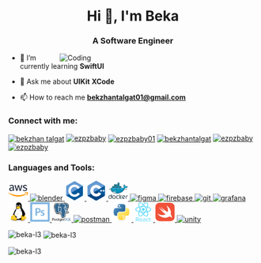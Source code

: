 <h1 align="center">Hi 👋, I'm Beka</h1>
<h3 align="center">A Software Engineer</h3>
<img align="right" alt="Coding" width="400"  src="https://i.pinimg.com/originals/e4/26/70/e426702edf874b181aced1e2fa5c6cde.gif">

<!-- 
<p align="left"> <a href="https://twitter.com/ezpzbaby01" target="blank"><img src="https://img.shields.io/twitter/follow/ezpzbaby01?logo=twitter&style=for-the-badge" alt="ezpzbaby01" /></a> </p>

<p align="left"> <a href="https://www.instagram.com/ezpzbaby/" target="_blank"><img src="https://img.shields.io/badge/Instagram-ezpzbaby-orange?style=for-the-badge&logo=instagram" alt="ezpzbaby" /></a> </p>

<p align="left"> <a href="https://www.artstation.com/ezpzbaby" target="_blank"><img src="https://img.shields.io/badge/Artstation-ezpzbaby-blue?style=for-the-badge&logo=artstation" alt="ezpzbaby" /></a> </p>

<p align="left"> <a href="https://unsplash.com/@ezpzbaby" target="_blank"><img src="https://img.shields.io/badge/Unsplash-ezpzbaby-green?style=for-the-badge&logo=unsplash" alt="ezpzbaby" /></a> </p>
-->

<!-- - 🔭 I’m currently working on [a project](aproject.com) -->

- 🌱 I’m currently learning **SwiftUI**

<!-- - 👯 I’m looking to collaborate on [a project](aproject.com) -->

<!-- - 🤝 I’m looking for help with [a project](aproject.com) -->

<!-- - 👨‍💻 All of my projects are available at [https://github.com/Beka-l3](https://github.com/Beka-l3) -->

<!-- - 📝 I regularly write articles on [nowhere.com](nowhere.com) -->

- 💬 Ask me about **UIKit** **XCode**

- 📫 How to reach me **bekzhantalgat01@gmail.com**

<!-- - 📄 Know about my experiences [nowhere.com](nowhere.com) -->

<!-- - ⚡ Fun fact **fun** -->

<h3 align="left">Connect with me:</h3>
<p align="left">
<a href="https://linkedin.com/in/bekzhan talgat" target="blank"><img align="center" src="https://raw.githubusercontent.com/rahuldkjain/github-profile-readme-generator/master/src/images/icons/Social/linked-in-alt.svg" alt="bekzhan talgat" height="30" width="40" /></a>
<a href="https://www.instagram.com/ezpzbaby/" target="_blank"><img src="https://raw.githubusercontent.com/rahuldkjain/github-profile-readme-generator/master/src/images/icons/Social/instagram.svg" alt="ezpzbaby" height="30" width="40" /></a>
<a href="https://twitter.com/ezpzbaby01" target="blank"><img align="center" src="https://raw.githubusercontent.com/rahuldkjain/github-profile-readme-generator/master/src/images/icons/Social/twitter.svg" alt="ezpzbaby01" height="30" width="40" /></a>
<a href="https://www.behance.net/bekzhantalgat" target="blank"><img align="center" src="https://raw.githubusercontent.com/rahuldkjain/github-profile-readme-generator/master/src/images/icons/Social/behance.svg" alt="bekzhantalgat" height="30" width="40" /></a>
<a href="https://www.artstation.com/ezpzbaby" target="_blank"><img src="https://raw.githubusercontent.com/rahuldkjain/github-profile-readme-generator/master/src/images/icons/Social/artstation.svg" alt="ezpzbaby" height="30" width="40" /></a> 
<a href="https://unsplash.com/@ezpzbaby" target="_blank"><img src="https://raw.githubusercontent.com/rahuldkjain/github-profile-readme-generator/master/src/images/icons/Social/unsplash.svg" alt="ezpzbaby" height="30" width="40" /></a> 
<!--
<a href="https://dev.to/dev.to" target="blank"><img align="center" src="https://raw.githubusercontent.com/rahuldkjain/github-profile-readme-generator/master/src/images/icons/Social/devto.svg" alt="dev.to" height="30" width="40" /></a>
<a href="https://codesandbox.com/codesandbox" target="blank"><img align="center" src="https://raw.githubusercontent.com/rahuldkjain/github-profile-readme-generator/master/src/images/icons/Social/codesandbox.svg" alt="codesandbox" height="30" width="40" /></a>
<a href="https://stackoverflow.com/users/stackoverflow" target="blank"><img align="center" src="https://raw.githubusercontent.com/rahuldkjain/github-profile-readme-generator/master/src/images/icons/Social/stack-overflow.svg" alt="stackoverflow" height="30" width="40" /></a>
-->
</p>

<h3 align="left">Languages and Tools:</h3>
<p align="left"> <a href="https://aws.amazon.com" target="_blank" rel="noreferrer"> <img src="https://raw.githubusercontent.com/devicons/devicon/master/icons/amazonwebservices/amazonwebservices-original-wordmark.svg" alt="aws" width="40" height="40"/> </a> <a href="https://www.blender.org/" target="_blank" rel="noreferrer"> <img src="https://download.blender.org/branding/community/blender_community_badge_white.svg" alt="blender" width="40" height="40"/> </a> <a href="https://www.cprogramming.com/" target="_blank" rel="noreferrer"> <img src="https://raw.githubusercontent.com/devicons/devicon/master/icons/c/c-original.svg" alt="c" width="40" height="40"/> </a> <a href="https://www.w3schools.com/cpp/" target="_blank" rel="noreferrer"> <img src="https://raw.githubusercontent.com/devicons/devicon/master/icons/cplusplus/cplusplus-original.svg" alt="cplusplus" width="40" height="40"/> </a> <a href="https://www.docker.com/" target="_blank" rel="noreferrer"> <img src="https://raw.githubusercontent.com/devicons/devicon/master/icons/docker/docker-original-wordmark.svg" alt="docker" width="40" height="40"/> </a> <a href="https://www.figma.com/" target="_blank" rel="noreferrer"> <img src="https://www.vectorlogo.zone/logos/figma/figma-icon.svg" alt="figma" width="40" height="40"/> </a> <a href="https://firebase.google.com/" target="_blank" rel="noreferrer"> <img src="https://www.vectorlogo.zone/logos/firebase/firebase-icon.svg" alt="firebase" width="40" height="40"/> </a> <a href="https://git-scm.com/" target="_blank" rel="noreferrer"> <img src="https://www.vectorlogo.zone/logos/git-scm/git-scm-icon.svg" alt="git" width="40" height="40"/> </a> <a href="https://grafana.com" target="_blank" rel="noreferrer"> <img src="https://www.vectorlogo.zone/logos/grafana/grafana-icon.svg" alt="grafana" width="40" height="40"/> </a> <a href="https://www.linux.org/" target="_blank" rel="noreferrer"> <img src="https://raw.githubusercontent.com/devicons/devicon/master/icons/linux/linux-original.svg" alt="linux" width="40" height="40"/> </a> <a href="https://www.photoshop.com/en" target="_blank" rel="noreferrer"> <img src="https://raw.githubusercontent.com/devicons/devicon/master/icons/photoshop/photoshop-line.svg" alt="photoshop" width="40" height="40"/> </a> <a href="https://www.postgresql.org" target="_blank" rel="noreferrer"> <img src="https://raw.githubusercontent.com/devicons/devicon/master/icons/postgresql/postgresql-original-wordmark.svg" alt="postgresql" width="40" height="40"/> </a> <a href="https://postman.com" target="_blank" rel="noreferrer"> <img src="https://www.vectorlogo.zone/logos/getpostman/getpostman-icon.svg" alt="postman" width="40" height="40"/> </a> <a href="https://www.python.org" target="_blank" rel="noreferrer"> <img src="https://raw.githubusercontent.com/devicons/devicon/master/icons/python/python-original.svg" alt="python" width="40" height="40"/> </a> <a href="https://reactjs.org/" target="_blank" rel="noreferrer"> <img src="https://raw.githubusercontent.com/devicons/devicon/master/icons/react/react-original-wordmark.svg" alt="react" width="40" height="40"/> </a> <a href="https://developer.apple.com/swift/" target="_blank" rel="noreferrer"> <img src="https://raw.githubusercontent.com/devicons/devicon/master/icons/swift/swift-original.svg" alt="swift" width="40" height="40"/> </a> <a href="https://unity.com/" target="_blank" rel="noreferrer"> <img src="https://www.vectorlogo.zone/logos/unity3d/unity3d-icon.svg" alt="unity" width="40" height="40"/> </a> </p>

<!-- <h3 align="left">Support:</h3>
<p><a href="https://www.buymeacoffee.com/buymeacoffee"> <img align="left" src="https://cdn.buymeacoffee.com/buttons/v2/default-yellow.png" height="50" width="210" alt="buymeacoffee" /></a><a href="https://ko-fi.com/ko-fi"> <img align="left" src="https://cdn.ko-fi.com/cdn/kofi3.png?v=3" height="50" width="210" alt="ko-fi" /></a></p><br><br> -->

<p><img align="left" src="https://github-readme-stats.vercel.app/api/top-langs?username=beka-l3&show_icons=true&locale=en&layout=compact" alt="beka-l3" /></p>

<p>&nbsp;<img align="center" src="https://github-readme-stats.vercel.app/api?username=beka-l3&show_icons=true&locale=en" alt="beka-l3" /></p>

<p><img align="center" src="https://github-readme-streak-stats.herokuapp.com/?user=beka-l3&" alt="beka-l3" /></p>




<!-- ### Hi there 👋 -->

<!--
**Beka-l3/Beka-l3** is a ✨ _special_ ✨ repository because its `README.md` (this file) appears on your GitHub profile.

Here are some ideas to get you started:

- 🔭 I’m currently working on ...
- 🌱 I’m currently learning ...
- 👯 I’m looking to collaborate on ...
- 🤔 I’m looking for help with ...
- 💬 Ask me about ...
- 📫 How to reach me: ...
- 😄 Pronouns: ...
- ⚡ Fun fact: ...
-->
